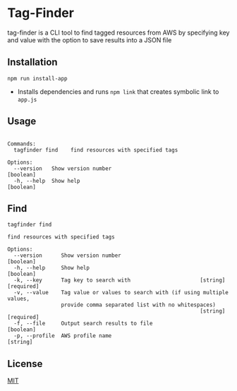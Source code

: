 # Tag-Finder

tag-finder is a CLI tool to find tagged resources from AWS by specifying key and value with the option to save results into a JSON file 

## Installation

```npm run install-app```
- Installs dependencies and runs ```npm link``` that creates symbolic link to ```app.js```


## Usage

```Usage: tagfinder [options]

Commands:
  tagfinder find    find resources with specified tags

Options:
  --version   Show version number                                      [boolean]
  -h, --help  Show help                                                [boolean]

```

## Find

```
tagfinder find

find resources with specified tags

Options:
  --version      Show version number                                   [boolean]
  -h, --help     Show help                                             [boolean]
  -k, --key      Tag key to search with                      [string] [required]
  -v, --value    Tag value or values to search with (if using multiple values,
                 provide comma separated list with no whitespaces)
                                                             [string] [required]
  -f, --file     Output search results to file                         [boolean]
  -p, --profile  AWS profile name                                       [string]

```

## License

[MIT](https://choosealicense.com/licenses/mit/)
